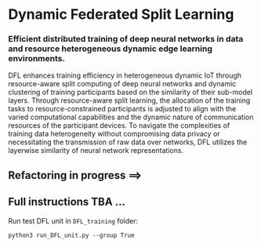 # Dynamic Federated Split Learning
### Efficient distributed training of deep neural networks in data and resource heterogeneous dynamic edge learning environments. 
DFL enhances training efficiency in heterogeneous dynamic IoT through resource-aware split computing of deep neural networks and dynamic clustering of training participants based on the similarity of their sub-model layers. Through resource-aware split learning, the allocation of the training tasks to resource-constrained participants is adjusted to align with the varied computational capabilities and the dynamic nature of communication resources of the participant devices. To navigate the complexities of training data heterogeneity without compromising data privacy or necessitating the transmission of raw data over networks, DFL utilizes the layerwise similarity of neural network representations.

## Refactoring in progress ==>

## Full instructions TBA ...

Run test DFL unit in `DFL_training` folder:
```
python3 run_DFL_unit.py --group True
```